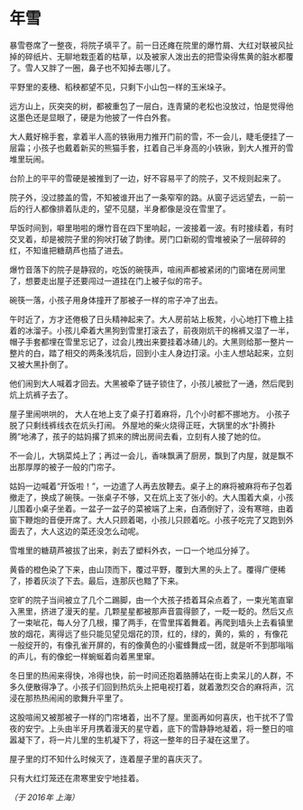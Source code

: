 # 年雪

暴雪卷席了一整夜，将院子填平了。前一日还瘫在院里的爆竹屑、大红对联被风扯掉的碎纸片、无聊地栽歪着的枯草，以及被家人泼出去的把雪染得焦黄的脏水都覆了。雪人又胖了一圈，鼻子也不知掉去哪儿了。

平野里的麦穗、稻秧都望不见，只剩下小山包一样的玉米垛子。

远方山上，灰突突的树，都被重包了一层白，连青黛的老松也没放过，怕是觉得他这墨色还是显眼了，硬是为他披了一件白外套。

大人戴好棉手套，拿着半人高的铁锹用力推开门前的雪，不一会儿，睫毛便挂了一层霜；小孩子也戴着新买的熊猫手套，扛着自己半身高的小铁锹，到大人推开的雪堆里玩闹。

台阶上的平平的雪硬是被推到了一边，好不容易平了的院子，又不规则起来了。

院子外，没过膝盖的雪，不知被谁开出了一条窄窄的路。从窗子远远望去，一前一后的行人都像排着队走的，望不见腿，半身都像是没在雪里了。

早饭时间到，噼里啪啦的爆竹音在四下里响起，一波接着一波。有时接续着，有时交叉着，却是被院子里的狗吠打破了韵律。房门口新砌的雪堆被染了一层碎碎的红，不知谁把糖葫芦也插了进去。

爆竹音落下的院子是静寂的，吃饭的碗筷声，喧闹声都被紧闭的门窗堵在房间里了，想要走出屋子还要闯过一道挂在门上被子似的帘子。

碗筷一落，小孩子用身体撞开了那被子一样的帘子冲了出去。

午时近了，方才还倦极了日头精神起来了。大人房前站上板凳，小心地打下檐上挂着的冰溜子。小孩儿牵着大黑狗到雪里打滚去了，前夜刚炕干的棉裤又湿了一半，帽子手套都埋在雪里忘记了，过会儿拽出来要挂着冰碴儿的。大黑则给那一整片一整片的白，踏了相交的两条浅坑后，回到小主人身边打滚。小主人想站起来，立刻又被大黑扑倒了。

他们闹到大人喊着才回去。大黑被牵了链子锁住了，小孩儿被批了一通，然后爬到炕上炕裤子去了。

屋子里闹哄哄的， 大人在地上支了桌子打着麻将，几个小时都不挪地方。 小孩子脱了只剩线裤线衣在炕头打闹。 外屋地的柴火烧得正旺，大锅里的水“扑腾扑腾”地沸了，孩子的姑妈撂了抓来的牌出房间去看，立刻有人接了她的位。

不一会儿，大锅菜炖上了；再过一会儿，香味飘满了厨房，飘到了内屋，就是飘不出那厚厚的被子一般的门帘子。

姑妈一边喊着“开饭啦！”，一边遣了人再去放鞭去。桌子上的麻将被麻将布子包着撤走了，换成了碗筷。一张桌子不够，又在炕上支了张小的。大人围着大桌，小孩儿围着小桌子坐着。一盆子一盆子的菜被端了上来，白酒倒好了，没有寒暄，由着窗下鞭炮的音便开席了。大人只顾着喝，小孩儿只顾着吃。小孩子吃完了又跑到外面去了，大人这边的菜还没怎么动呢。

雪堆里的糖葫芦被拔了出来，剥去了塑料外衣，一口一个地瓜分掉了。

黄昏的橙色染了下来，由山顶而下，覆过平野，覆到大黑的头上了。覆得广便稀了，掺着灰淡了下去。最后，连那灰也黯了下来。

空旷的院子当间被立了几个二踢脚，由一个大孩子捂着耳朵点着了，一束光笔直窜入黑里，挤进了漫天的星。几颗星星都被那声音震得颤了，一眨一眨的。然后又点了一束呲花，每人分了几根，攥了两手，在雪里挥着舞着。再爬到墙头上去看镇里放的烟花，离得远了些只能见望见烟花的顶，红的，绿的，黄的，紫的 ，有像花一般绽开的，有像孔雀开屏的，有的像黄色的小蜜蜂舞成一团，就是听不到那嗡嗡的声儿，有的像蛇一样蜿蜒着向着黑里窜。

冬日里的热闹来得快，冷得也快，前一时间还抱着胳膊站在街上卖呆儿的人群，不多久便散得净了。小孩子们回到热炕头上把电视打着，就着激烈交合的麻将声，沉浸在那热热闹闹的歌舞升平里了。

这股喧闹又被那被子一样的门帘堵着，出不了屋。里面再如何喜庆，也干扰不了雪夜的安宁。上头由半牙月携着漫天的星守着，底下的雪静静地凝着，将一整日的喧嚣凝下了，将一片儿里的生机凝下了，将这一整年的日子凝在这里了。

屋子里的灯不知什么时候灭了，连着屋子里的喜庆灭了。

只有大红灯笼还在肃寒里安宁地挂着。

*（于 2016年 上海）*